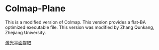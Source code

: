 # Colmap-Plane
 This is a modified version of Colmap. This version provides a flat-BA optimized executable file. This version was modified by Zhang Qunkang, Zhejiang University.



[激光平面提取](/docs/激光平面提取.pdf)